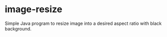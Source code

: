 # image-resize
Simple Java program to resize image into a desired aspect ratio with black background.

